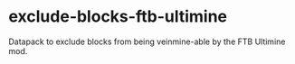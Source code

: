 # exclude-blocks-ftb-ultimine
Datapack to exclude blocks from being veinmine-able by the FTB Ultimine mod.
